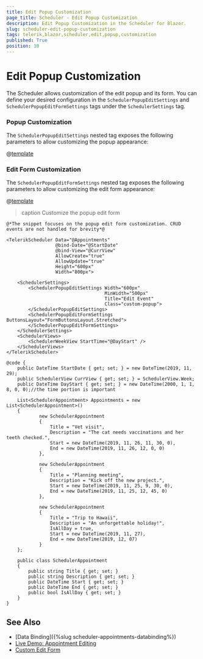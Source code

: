 ```yaml
---
title: Edit Popup Customization
page_title: Scheduler - Edit Popup Customization
description: Edit Popup Customization in the Scheduler for Blazor.
slug: scheduler-edit-popup-customization
tags: telerik,blazor,scheduler,edit,popup,customization
published: True
position: 10
---
```


# Edit Popup Customization

The Scheduler allows customization of the edit popup and its form. You can define your desired configuration in the `SchedulerPopupEditSettings` and `SchedulerPopupEditFormSettings` tags under the `SchedulerSettings` tag.

### Popup Customization

The `SchedulerPopupEditSettings` nested tag exposes the following parameters to allow customizing the popup appearance:

@[template](/_contentTemplates/common/popup-edit-customization.md#popup-settings)

### Edit Form Customization

The `SchedulerPopupEditFormSettings` nested tag exposes the following parameters to allow customizing the edit form appearance:

@[template](/_contentTemplates/common/popup-edit-customization.md#edit-form-settings)

>caption Customize the popup edit form

````CSHTML
@*The snippet focuses on the popup edit form customization. CRUD events are not handled for brevity*@

<TelerikScheduler Data="@Appointments"
                  @bind-Date="@StartDate"
                  @bind-View="@CurrView"
                  AllowCreate="true"
                  AllowUpdate="true"
                  Height="600px"
                  Width="800px">

    <SchedulerSettings>
        <SchedulerPopupEditSettings Width="600px"
                                    MinWidth="500px"
                                    Title="Edit Event"
                                    Class="custom-popup">
        </SchedulerPopupEditSettings>
        <SchedulerPopupEditFormSettings ButtonsLayout="FormButtonsLayout.Stretched">
        </SchedulerPopupEditFormSettings>
    </SchedulerSettings>
    <SchedulerViews>
        <SchedulerWeekView StartTime="@DayStart" />
    </SchedulerViews>
</TelerikScheduler>

@code {
    public DateTime StartDate { get; set; } = new DateTime(2019, 11, 29);
    public SchedulerView CurrView { get; set; } = SchedulerView.Week;
    public DateTime DayStart { get; set; } = new DateTime(2000, 1, 1, 8, 0, 0);//the time portion is important

    List<SchedulerAppointment> Appointments = new List<SchedulerAppointment>()
    {
            new SchedulerAppointment
            {
                Title = "Vet visit",
                Description = "The cat needs vaccinations and her teeth checked.",
                Start = new DateTime(2019, 11, 26, 11, 30, 0),
                End = new DateTime(2019, 11, 26, 12, 0, 0)
            },

            new SchedulerAppointment
            {
                Title = "Planning meeting",
                Description = "Kick off the new project.",
                Start = new DateTime(2019, 11, 25, 9, 30, 0),
                End = new DateTime(2019, 11, 25, 12, 45, 0)
            },

            new SchedulerAppointment
            {
                Title = "Trip to Hawaii",
                Description = "An unforgettable holiday!",
                IsAllDay = true,
                Start = new DateTime(2019, 11, 27),
                End = new DateTime(2019, 12, 07)
            }
    };

    public class SchedulerAppointment
    {
        public string Title { get; set; }
        public string Description { get; set; }
        public DateTime Start { get; set; }
        public DateTime End { get; set; }
        public bool IsAllDay { get; set; }
    }
}
````


## See Also

  * [Data Binding]({%slug scheduler-appointments-databinding%})
  * [Live Demo: Appointment Editing](https://demos.telerik.com/blazor-ui/scheduler/appointment-editing)
  * [Custom Edit Form](https://github.com/telerik/blazor-ui/tree/master/scheduler/custom-edit-form)
